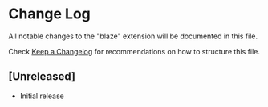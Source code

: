 # Change Log
All notable changes to the "blaze" extension will be documented in this file.

Check [Keep a Changelog](http://keepachangelog.com/) for recommendations on how to structure this file.

## [Unreleased]
- Initial release
